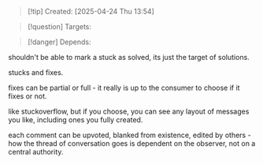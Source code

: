 
>[!tip] Created: [2025-04-24 Thu 13:54]

>[!question] Targets: 

>[!danger] Depends: 

shouldn't be able to mark a stuck as solved, its just the target of solutions.

stucks and fixes.

fixes can be partial or full - it really is up to the consumer to choose if it fixes or not.

like stuckoverflow, but if you choose, you can see any layout of messages you like, including ones you fully created.

each comment can be upvoted, blanked from existence, edited by others - how the thread of conversation goes is dependent on the observer, not on a central authority.